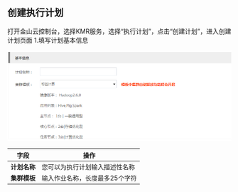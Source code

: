 ## 创建执行计划

打开金山云控制台，选择KMR服务，选择“执行计划”，点击“创建计划”，进入创建计划页面
1.填写计划基本信息

![基本信息](./images/zxjh1.png)


 | 字段 | 操作 |
| -- | -- |
| **计划名称** | 您可以为执行计划输入描述性名称 |
| **集群模板** | 输入作业名称，长度最多25个字符 |

